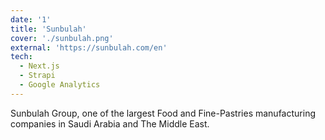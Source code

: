 ```yaml
---
date: '1'
title: 'Sunbulah'
cover: './sunbulah.png'
external: 'https://sunbulah.com/en'
tech:
  - Next.js
  - Strapi
  - Google Analytics
---
```


Sunbulah Group, one of the largest Food and Fine-Pastries manufacturing companies in Saudi Arabia and The Middle East.
